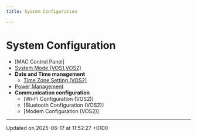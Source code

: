 ```yaml
---
title: System Configuration

---
```


# System Configuration





* [MAC Control Panel]
* [System Mode (VOS1,VOS2)](pg_sysmode_overview.md#page-pg-sysmode-overview)
* **Date and Time management**
    * [Time Zone Setting (VOS2)](pg_timezone_setting.md#page-pg-timezone-setting)
* [Power Management](pg_syspm_users_guide.md#page-pg-syspm-users-guide)
* **Communication configuration**
    * [Wi-Fi Configuration (VOS2)]
    * [Bluetooth Configuration (VOS2)]
    * [Modem Configuration (VOS2)]

-------------------------------

Updated on 2025-06-17 at 11:52:27 +0100
